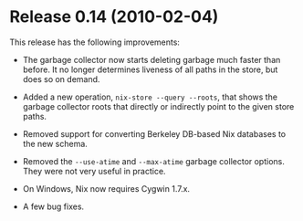 # Release 0.14 (2010-02-04)

This release has the following improvements:

  - The garbage collector now starts deleting garbage much faster than
    before. It no longer determines liveness of all paths in the store,
    but does so on demand.

  - Added a new operation, `nix-store --query
                    --roots`, that shows the garbage collector roots that directly or
    indirectly point to the given store paths.

  - Removed support for converting Berkeley DB-based Nix databases to
    the new schema.

  - Removed the `--use-atime` and `--max-atime` garbage collector
    options. They were not very useful in practice.

  - On Windows, Nix now requires Cygwin 1.7.x.

  - A few bug fixes.

